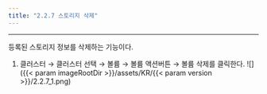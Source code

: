 ```yaml
---
title: "2.2.7 스토리지 삭제"
---
```


---
등록된 스토리지 정보를 삭제하는 기능이다.

1. 클러스터 → 클러스터 선택 → 볼륨 → 볼륨 액션버튼 → 볼륨 삭제를 클릭한다.
![]({{< param imageRootDir >}}/assets/KR/{{< param version >}}/2.2.7_1.png)
